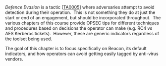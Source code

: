 _Defence Evasion_ is a tactic [[TA0005](https://attack.mitre.org/tactics/TA0005/)] where adversaries attempt to avoid detection during their operation.  This is not something they do at just the start or end of an engagement, but should be incorporated throughout.  The various chapters of this course provide OPSEC tips for different techniques and procedures based on decisions the operator can make (e.g. RC4 vs AES Kerberos tickets).  However, these are generic indicators regardless of the toolset being used.

The goal of this chapter is to focus specifically on Beacon, its default indicators, and how operators can avoid getting easily tagged by anti-virus vendors.